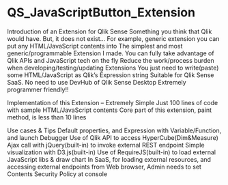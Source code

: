 # QS_JavaScriptButton_Extension
Introduction of an Extension for Qlik Sense
Something you think that Qlik would have. But, it does not exist…
For example, generic extension you can put any HTML/JavaScript contents into
The simplest and most generic/programmable Extension I made.
You can fully take advantage of Qlik APIs and JavaScript tech on the fly
Reduce the work/process burden when developing/testing/updating Extensions
You just need to write(paste) some HTML/JavaScript as Qlik’s Expression string 
Suitable for Qlik Sense SaaS. No need to use DevHub of Qlik Sense Desktop
Extremely programmer friendly!!

Implementation of this Extension – Extremely Simple
Just 100 lines of code with sample HTML/JavaScript contents
Core part of this extension, paint method, is less than 10 lines 

Use cases & Tips
Default properties, and Expression with Variable/Function, and launch Debugger
Use of Qlik API to access HyperCube(Dim&Measure)
Ajax call with jQuery(built-in) to invoke external REST endpoint
Simple visualization with D3.js(built-in)
Use of RequireJS(built-in) to load external JavaScript libs & draw chart
In SaaS, for loading external resources, and accessing external endpoints from Web browser, Admin needs to set Contents Security Policy at console
